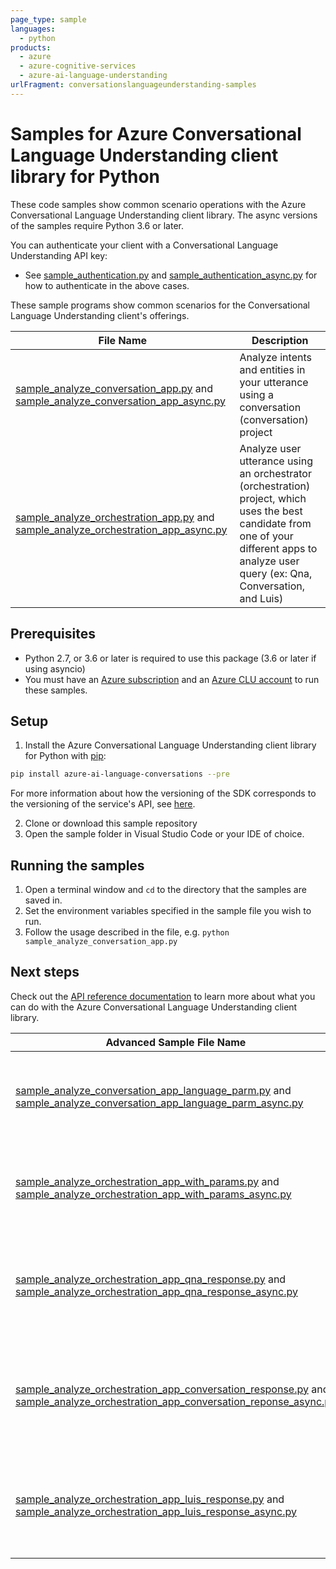 ```yaml
---
page_type: sample
languages:
  - python
products:
  - azure
  - azure-cognitive-services
  - azure-ai-language-understanding
urlFragment: conversationslanguageunderstanding-samples
---
```


# Samples for Azure Conversational Language Understanding client library for Python

These code samples show common scenario operations with the Azure Conversational Language Understanding client library.
The async versions of the samples require Python 3.6 or later.

You can authenticate your client with a Conversational Language Understanding API key:

- See [sample_authentication.py][sample_authentication] and [sample_authentication_async.py][sample_authentication_async] for how to authenticate in the above cases.

These sample programs show common scenarios for the Conversational Language Understanding client's offerings.

| **File Name**| **Description**|
| ----------------------------------------------------------------------------------------------------------------------------------------------------------- | ----------------------------------------------------------------------------------------------------------------------------------------------------------------------------------- |
| [sample_analyze_conversation_app.py][sample_analyze_conversation_app] and [sample_analyze_conversation_app_async.py][sample_analyze_conversation_app_async] | Analyze intents and entities in your utterance using a conversation (conversation) project                                                                                             |
| [sample_analyze_orchestration_app.py][sample_analyze_orchestration_app] and [sample_analyze_orchestration_app_async.py][sample_analyze_orchestration_app_async]                 | Analyze user utterance using an orchestrator (orchestration) project, which uses the best candidate from one of your different apps to analyze user query (ex: Qna, Conversation, and Luis) |
## Prerequisites

- Python 2.7, or 3.6 or later is required to use this package (3.6 or later if using asyncio)
- You must have an [Azure subscription][azure_subscription] and an
  [Azure CLU account][azure_clu_account] to run these samples.

## Setup

1. Install the Azure Conversational Language Understanding client library for Python with [pip][pip]:

```bash
pip install azure-ai-language-conversations --pre
```

For more information about how the versioning of the SDK corresponds to the versioning of the service's API, see [here][versioning_story_readme].

2. Clone or download this sample repository
3. Open the sample folder in Visual Studio Code or your IDE of choice.

## Running the samples

1. Open a terminal window and `cd` to the directory that the samples are saved in.
2. Set the environment variables specified in the sample file you wish to run.
3. Follow the usage described in the file, e.g. `python sample_analyze_conversation_app.py`

## Next steps

Check out the [API reference documentation][api_reference_documentation] to learn more about
what you can do with the Azure Conversational Language Understanding client library.

| **Advanced Sample File Name**                                                                                                                                                               | **Description**                                                                                  |
| ------------------------------------------------------------------------------------------------------------------------------------------------------------------------------------------- | ------------------------------------------------------------------------------------------------ |
| [sample_analyze_conversation_app_language_parm.py][sample_analyze_conversation_app_language_parm] and [sample_analyze_conversation_app_language_parm_async.py][sample_analyze_conversation_app_language_parm_async]                 | Same as conversations sample, but with the ability to specify query language |
| [sample_analyze_orchestration_app_with_params.py][sample_analyze_orchestration_app_with_params] and [sample_analyze_orchestration_app_with_params_async.py][sample_analyze_orchestration_app_with_params_async] | Same as orchestration sample, but with ability to customize call with parameters                      |
| [sample_analyze_orchestration_app_qna_response.py][sample_analyze_orchestration_app_qna_response] and [sample_analyze_orchestration_app_qna_response_async.py][sample_analyze_orchestration_app_qna_response_async]                 | Same as orchestration sample, but in this case the best response will be a Qna project |
| [sample_analyze_orchestration_app_conversation_response.py][sample_analyze_orchestration_app_conversation_response] and [sample_analyze_orchestration_app_conversation_reponse_async.py][sample_analyze_orchestration_app_conversation_response_async]                 | Same as orchestration sample, but in this case the best response will be a Conversation project |
| [sample_analyze_orchestration_app_luis_response.py][sample_analyze_orchestration_app_luis_response] and [sample_analyze_orchestration_app_luis_response_async.py][sample_analyze_orchestration_app_luis_response_async]                 | Same as orchestration sample, but in this case the best response will be a LUIS project |


[azure_subscription]: https://azure.microsoft.com/free/
[azure_clu_account]: https://language.azure.com/clu/projects
[pip]: https://pypi.org/project/pip/
[sample_authentication]: https://github.com/Azure/azure-sdk-for-python/tree/main/sdk/cognitivelanguage/azure-ai-language-conversations/samples/sample_authentication.py
[sample_authentication_async]: https://github.com/Azure/azure-sdk-for-python/tree/main/sdk/cognitivelanguage/azure-ai-language-conversations/samples/async/sample_authentication_async.py
[sample_analyze_conversation_app]: https://github.com/Azure/azure-sdk-for-python/tree/main/sdk/cognitivelanguage/azure-ai-language-conversations/samples/sample_analyze_conversation_app.py
[sample_analyze_conversation_app_async]: https://github.com/Azure/azure-sdk-for-python/tree/main/sdk/cognitivelanguage/azure-ai-language-conversations/samples/async/sample_analyze_conversation_app_async.py
[sample_analyze_conversation_app_language_parm]: https://github.com/Azure/azure-sdk-for-python/tree/main/sdk/cognitivelanguage/azure-ai-language-conversations/samples/sample_analyze_conversation_app_language_parm.py
[sample_analyze_conversation_app_language_parm_async]: https://github.com/Azure/azure-sdk-for-python/tree/main/sdk/cognitivelanguage/azure-ai-language-conversations/samples/async/sample_analyze_conversation_app_language_parm_async.py
[sample_analyze_orchestration_app]: https://github.com/Azure/azure-sdk-for-python/tree/main/sdk/cognitivelanguage/azure-ai-language-conversations/samples/sample_analyze_orchestration_app.py
[sample_analyze_orchestration_app_async]: https://github.com/Azure/azure-sdk-for-python/tree/main/sdk/cognitivelanguage/azure-ai-language-conversations/samples/async/sample_analyze_orchestration_app_async.py
[sample_analyze_orchestration_app_qna_response]: https://github.com/Azure/azure-sdk-for-python/tree/main/sdk/cognitivelanguage/azure-ai-language-conversations/samples/sample_analyze_orchestration_app_qna_response.py
[sample_analyze_orchestration_app_qna_response_async]: https://github.com/Azure/azure-sdk-for-python/tree/main/sdk/cognitivelanguage/azure-ai-language-conversations/samples/async/sample_analyze_orchestration_app_qna_response_async.py
[sample_analyze_orchestration_app_conversation_response]: https://github.com/Azure/azure-sdk-for-python/tree/main/sdk/cognitivelanguage/azure-ai-language-conversations/samples/sample_analyze_orchestration_app_conversation_response.py
[sample_analyze_orchestration_app_conversation_response_async]: https://github.com/Azure/azure-sdk-for-python/tree/main/sdk/cognitivelanguage/azure-ai-language-conversations/samples/async/sample_analyze_orchestration_app_conversation_response_async.py
[sample_analyze_orchestration_app_luis_response]: https://github.com/Azure/azure-sdk-for-python/tree/main/sdk/cognitivelanguage/azure-ai-language-conversations/samples/sample_analyze_orchestration_app_luis_response.py
[sample_analyze_orchestration_app_luis_response_async]: https://github.com/Azure/azure-sdk-for-python/tree/main/sdk/cognitivelanguage/azure-ai-language-conversations/samples/async/sample_analyze_orchestration_app_luis_response_async.py
[sample_analyze_orchestration_app_with_params]: https://github.com/Azure/azure-sdk-for-python/tree/main/sdk/cognitivelanguage/azure-ai-language-conversations/samples/sample_analyze_orchestration_app_with_params.py
[sample_analyze_orchestration_app_with_params_async]: https://github.com/Azure/azure-sdk-for-python/tree/main/sdk/cognitivelanguage/azure-ai-language-conversations/samples/async/sample_analyze_orchestration_app_with_params_async.py
[api_reference_documentation]: https://language.azure.com/clu/projects
[versioning_story_readme]: https://github.com/Azure/azure-sdk-for-python/tree/main/sdk/cognitivelanguage/azure-ai-language-conversations#install-the-package
